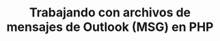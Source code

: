 ---
title: "Trabajando con archivos de mensajes de Outlook (MSG) en PHP"
url: /es/java/working-with-outlook-message-msg-files-in-php/
weight: 10
type: docs
---